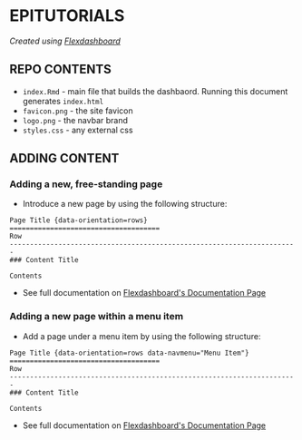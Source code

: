 # EPITUTORIALS
*Created using [Flexdashboard](https://rstudio.github.io/flexdashboard/articles/flexdashboard.html)*

## REPO CONTENTS
- `index.Rmd` - main file that builds the dashbaord. Running this document generates `index.html`
- `favicon.png` - the site favicon
- `logo.png` - the navbar brand
- `styles.css` - any external css

## ADDING CONTENT
### Adding a new, free-standing page
- Introduce a new page by using the following structure:
```
Page Title {data-orientation=rows} 
===================================== 
Row
-----------------------------------------------------------------------
### Content Title

Contents
```
- See full documentation on [Flexdashboard's Documentation Page](https://pkgs.rstudio.com/flexdashboard/articles/layouts.html#multiple-pages)

### Adding a new page within a menu item
- Add a page under a menu item by using the following structure:
```
Page Title {data-orientation=rows data-navmenu="Menu Item"}
=====================================
Row
-----------------------------------------------------------------------
### Content Title

Contents
```
- See full documentation on [Flexdashboard's Documentation Page](https://rstudio.github.io/flexdashboard/articles/using.html#page-navigation)